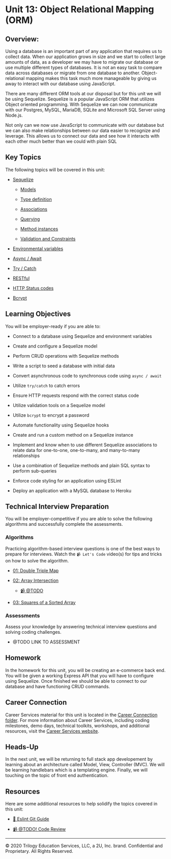 # Unit 13: Object Relational Mapping (ORM)

## Overview:

Using a database is an important part of any application that requires us to collect data. When our application grows in size and we start to collect large amounts of data, as a developer we may have to migrate our database or use multiple different types of databases. It is not an easy task to compare data across databases or migrate from one database to another. Object-relational mapping makes this task much more manageable by giving us away to interact with our database using JavaScript.

There are many different ORM tools at our disposal but for this unit we will be using Sequelize. Sequelize is a popular JavaScript ORM that utilizes Object oriented programming. With Sequelize we can now communicate with our Postgres, MySQL, MariaDB, SQLite and Microsoft SQL Server using Node.js.

Not only can we now use JavaScript to communicate with our database but we can also make relationships between our data easier to recognize and leverage. This allows us to connect our data and see how it interacts with each other much better than we could with plain SQL

## Key Topics

The following topics will be covered in this unit:

* [Sequelize](https://sequelize.org/master/)

  * [Models](https://sequelize.org/master/manual/model-basics.html)

  * [Type definition](https://sequelize.org/master/manual/model-basics.html#data-types)
  
  * [Associations](https://sequelize.org/master/manual/assocs.html)

  * [Querying](https://sequelize.org/master/manual/model-querying-basics.html)

  * [Method instances](https://sequelize.org/master/manual/model-instances.html)

  * [Validation and Constraints](https://sequelize.org/master/manual/validations-and-constraints.html)

* [Environmental variables](https://www.npmjs.com/package/dotenv)

* [Async / Await](https://developer.mozilla.org/en-US/docs/Web/JavaScript/Reference/Statements/async_function)

* [Try / Catch](https://developer.mozilla.org/en-US/docs/Web/JavaScript/Reference/Statements/try...catch)

* [RESTful](https://en.wikipedia.org/wiki/Representational_state_transfer#Applied_to_web_services)

* [HTTP Status codes](https://developer.mozilla.org/en-US/docs/Web/HTTP/Status)

* [Bcrypt](https://www.npmjs.com/package/bcrypt)

## Learning Objectives

You will be employer-ready if you are able to:

* Connect to a database using Sequelize and environment variables

* Create and configure a Sequelize model

* Perform CRUD operations with Sequelize methods

* Write a script to seed a database with initial data

* Convert asynchronous code to synchronous code using `async / await`

* Utilize `try/catch` to catch errors

* Ensure HTTP requests respond with the correct status code

* Utilize validation tools on a Sequelize model

* Utilize `bcrypt` to encrypt a password

* Automate functionality using Sequelize hooks

* Create and run a custom method on a Sequelize instance

* Implement and know when to use different Sequelize associations to relate data for one-to-one, one-to-many, and many-to-many relationships

* Use a combination of Sequelize methods and plain SQL syntax to perform sub-queries

* Enforce code styling for an application using ESLint

* Deploy an application with a MySQL database to Heroku


## Technical Interview Preparation

You will be employer-competitive if you are able to solve the following algorithms and successfully complete the assessments.

### Algorithms

Practicing algorithm-based interview questions is one of the best ways to prepare for interviews. Watch the `📹 Let's Code` video(s) for tips and tricks on how to solve the algorithm.

* [01: Double Triple Map](./03-Algorithms/01-double-triple-map)

* [02: Array Intersection](./03-Algorithms/02-array-intersection)

  * [📹 @TODO]()

* [03: Squares of a Sorted Array](./03-Algorithms/03-squares-of-a-sorted-array)

### Assessments

Assess your knowledge by answering technical interview questions and solving coding challenges.

* @TODO LINK TO ASSESSMENT

## Homework

In the homework for this unit, you will be creating an e-commerce back end. You will be given a working Express API that you will have to configure using Sequelize. Once finished we should be able to connect to our database and have functioning CRUD commands.

## Career Connection

Career Services material for this unit is located in the [Career Connection folder](../../../01-Class-Content/13-ORM/04-Career-Connection/README.md). For more information about Career Services, including coding milestones, demo days, technical toolkits, workshops, and additional resources, visit the [Career Services website](http://bit.ly/CodingCS).

## Heads-Up

In the next unit, we will be returning to full stack app developement by learning about an architecture called Model, View, Controller (MVC). We will be learning handlebars which is a templating engine. Finally, we will touching on the topic of front end authentication.

## Resources

Here are some additional resources to help solidify the topics covered in this unit:

* [📖 Eslint Git Guide](./Activities/27-Evr_Eslint/README.md)

* [📹 @TODO! Code Review]()


---
© 2020 Trilogy Education Services, LLC, a 2U, Inc. brand. Confidential and Proprietary. All Rights Reserved.
